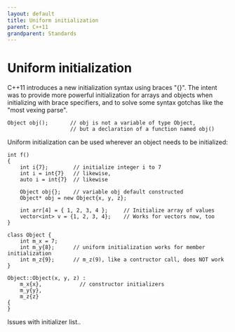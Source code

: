 ```yaml
---
layout: default
title: Uniform initialization
parent: C++11
grandparent: Standards
---
```

# Uniform initialization

C++11 introduces a new initialization syntax using braces "{}".
The intent was to provide more powerful initialization for arrays and objects
when initializing with brace specifiers,
and to solve some syntax gotchas like the "most vexing parse".

    Object obj();       // obj is not a variable of type Object,
                        // but a declaration of a function named obj()

Uniform initialization can be used wherever an object needs to be initialized:

    int f()
    {
        int i{7};        // initialize integer i to 7
        int i = int{7}   // likewise,
        auto i = int{7}  // likewise

        Object obj{};    // variable obj default constructed
        Object* obj = new Object{x, y, z};

        int arr[4] = { 1, 2, 3, 4 };     // Initialize array of values
        vector<int> v = {1, 2, 3, 4};    // Works for vectors now, too
    }

    class Object {
        int m_x = 7;
        int m_y{8};      // uniform initialization works for member initialization
        int m_z{9};      // m_z(9), like a contructor call, does NOT work
    }

    Object::Object(x, y, z) :
        m_x{x},            // constructor initializers
        m_y{y},
        m_z{z}
    {
    }

<todo>
	Issues with initializer list..
</todo>
